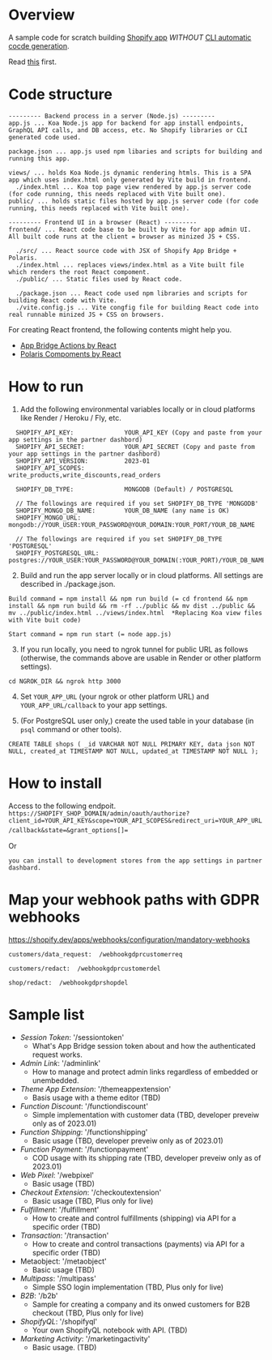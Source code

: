 # Overview
A sample code for scratch building [Shopify app](https://shopify.dev/apps) _WITHOUT_ [CLI automatic cocde generation](https://shopify.dev/apps/getting-started/create).

Read [this](https://shopify.dev/apps/auth/oauth/getting-started) first.

# Code structure
```
--------- Backend process in a server (Node.js) ---------
app.js ... Koa Node.js app for backend for app install endpoints, GraphQL API calls, and DB access, etc. No Shopify libraries or CLI generated code used.

package.json ... app.js used npm libaries and scripts for building and running this app.

views/ ... holds Koa Node.js dynamic rendering htmls. This is a SPA app which uses index.html only generated by Vite build in frontend.
  ./index.html ... Koa top page view rendered by app.js server code (for code running, this needs replaced with Vite built one).
public/ ... holds static files hosted by app.js server code (for code running, this needs replaced with Vite built one).

--------- Frontend UI in a browser (React) ---------
frontend/ ... React code base to be built by Vite for app admin UI. All built code runs at the client = browser as minized JS + CSS.

  ./src/ ... React source code with JSX of Shopify App Bridge + Polaris.
  ./index.html ... replaces views/index.html as a Vite built file which renders the root React compoment.  
  ./public/ ... Static files used by React code.
  
  ./package.json ... React code used npm libraries and scripts for building React code with Vite.
  ./vite.config.js ... Vite congfig file for building React code into real runnable minized JS + CSS on browsers.
```

For creating React frontend, the following contents might help you.
- [App Bridge Actions by React](https://shopify.dev/apps/tools/app-bridge/actions)
- [Polaris Compoments by React](https://polaris.shopify.com/components)

# How to run
1. Add the following environmental variables locally or in cloud platforms like Render / Heroku / Fly, etc.
```
  SHOPIFY_API_KEY:              YOUR_API_KEY (Copy and paste from your app settings in the partner dashbord)
  SHOPIFY_API_SECRET:           YOUR_API_SECRET (Copy and paste from your app settings in the partner dashbord)
  SHOPIFY_API_VERSION:          2023-01
  SHOPIFY_API_SCOPES:           write_products,write_discounts,read_orders

  SHOPIFY_DB_TYPE:              MONGODB (Default) / POSTGRESQL

  // The followings are required if you set SHOPIFY_DB_TYPE 'MONGODB'
  SHOPIFY_MONGO_DB_NAME:        YOUR_DB_NAME (any name is OK)
  SHOPIFY_MONGO_URL:            mongodb://YOUR_USER:YOUR_PASSWORD@YOUR_DOMAIN:YOUR_PORT/YOUR_DB_NAME

  // The followings are required if you set SHOPIFY_DB_TYPE 'POSTGRESQL'
  SHOPIFY_POSTGRESQL_URL:       postgres://YOUR_USER:YOUR_PASSWORD@YOUR_DOMAIN(:YOUR_PORT)/YOUR_DB_NAME
```

2. Build and run the app server locally or in cloud platforms. All settings are described in ./package.json.
```
Build command = npm install && npm run build (= cd frontend && npm install && npm run build && rm -rf ../public && mv dist ../public && mv ../public/index.html ../views/index.html  *Replacing Koa view files with Vite buit code)

Start command = npm run start (= node app.js)
```

3. If you run locally, you need to ngrok tunnel for public URL as follows (otherwise, the commands above are usable in Render or other platform settings).
```
cd NGROK_DIR && ngrok http 3000
```

4. Set `YOUR_APP_URL` (your ngrok or other platform URL) and `YOUR_APP_URL/callback` to your app settings.

5. (For PostgreSQL user only,) create the used table in your database (in `psql` command or other tools).
```
CREATE TABLE shops ( _id VARCHAR NOT NULL PRIMARY KEY, data json NOT NULL, created_at TIMESTAMP NOT NULL, updated_at TIMESTAMP NOT NULL );
```

# How to install
Access to the following endpoit.
`https://SHOPIFY_SHOP_DOMAIN/admin/oauth/authorize?client_id=YOUR_API_KEY&scope=YOUR_API_SCOPES&redirect_uri=YOUR_APP_URL/callback&state=&grant_options[]=`　

Or 

`you can install to development stores from the app settings in partner dashbard.`

# Map your webhook paths with GDPR webhooks
https://shopify.dev/apps/webhooks/configuration/mandatory-webhooks

```
customers/data_request:  /webhookgdprcustomerreq

customers/redact:  /webhookgdprcustomerdel

shop/redact:  /webhookgdprshopdel
```

# Sample list

- _Session Token_: '/sessiontoken' 
  - What's App Bridge session token about and how the authenticated request works.
- _Admin Link_: '/adminlink' 
  - How to manage and protect admin links regardless of embedded or unembedded.
- _Theme App Extension_: '/themeappextension' 
  - Basis usage with a theme editor (TBD)
- _Function Discount_: '/functiondiscount' 
  - Simple implementation with customer data (TBD, developer preveiw only as of 2023.01)
- _Function Shipping_: '/functionshipping' 
  - Basic usage (TBD, developer preveiw only as of 2023.01)
- _Function Payment_: '/functionpayment' 
  - COD usage with its shipping rate (TBD, developer preveiw only as of 2023.01)
- _Web Pixel_: '/webpixel' 
  - Basic usage (TBD)
- _Checkout Extension_: '/checkoutextension' 
  - Basic usage (TBD, Plus only for live)
- _Fulfillment_: '/fulfillment' 
  - How to create and control fulfillments (shipping) via API for a specific order (TBD)
- _Transaction_: '/transaction' 
  - How to create and control transactions (payments) via API for a specific order (TBD)
- Metaobject: '/metaobject' 
  - Basic usage (TBD)
- _Multipass_: '/multipass' 
  - Simple SSO login implementation (TBD, Plus only for live)
- _B2B_: '/b2b' 
  - Sample for creating a company and its onwed customers for B2B checkout (TBD, Plus only for live)
- _ShopifyQL_: '/shopifyql' 
  - Your own ShopifyQL notebook with API. (TBD)
- _Marketing Activity_: '/marketingactivity' 
  - Basic usage. (TBD)


